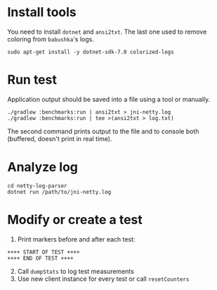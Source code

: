 # Install tools

You need to install `dotnet` and `ansi2txt`. The last one used to remove coloring from `babushka`'s logs.

```
sudo apt-get install -y dotnet-sdk-7.0 colorized-logs
```

# Run test

Application output should be saved into a file using a tool or manually.

```
./gradlew :benchmarks:run | ansi2txt > jni-netty.log
./gradlew :benchmarks:run | tee >(ansi2txt > log.txt)
```
The second command prints output to the file and to console both (buffered, doesn't print in real time).

# Analyze log

```
cd netty-log-parser
dotnet run /path/to/jni-netty.log
```

# Modify or create a test

1. Print markers before and after each test:
```
++++ START OF TEST ++++
++++ END OF TEST ++++
```
2. Call `dumpStats` to log test measurements
3. Use new client instance for every test or call `resetCounters`
